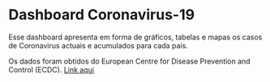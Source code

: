 # Dashboard Coronavirus-19

Esse dashboard apresenta em forma de gráficos, tabelas e mapas os casos de Coronavirus actuais e acumulados para cada país.


Os dados foram obtidos do European Centre for Disease Prevention and Control (ECDC). [Link aqui](https://www.ecdc.europa.eu/en/publications-data/data-national-14-day-notification-rate-covid-19)
  
